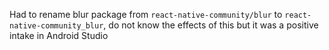 Had to rename blur package from `react-native-community/blur` to `react-native-community_blur`, do not know the effects of this but it was a positive intake in Android Studio